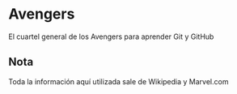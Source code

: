 # Avengers
El cuartel general de los Avengers para aprender Git y GitHub

## Nota
Toda la información aquí utilizada sale de Wikipedia y Marvel.com
